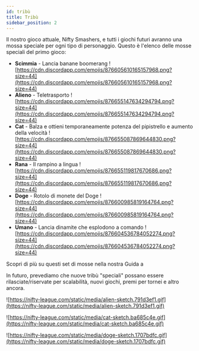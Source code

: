 ```yaml
---
id: tribù
title: Tribù
sidebar_position: 2
---
```


Il nostro gioco attuale, Nifty Smashers, e tutti i giochi futuri avranno una mossa speciale per ogni tipo di personaggio. Questo è l'elenco delle mosse speciali del primo gioco:

- **Scimmia** - Lancia banane boomerang ![https://cdn.discordapp.com/emojis/876605610165157968.png?size=44](https://cdn.discordapp.com/emojis/876605610165157968.png?size=44)
- **Alieno** - Teletrasporto ![https://cdn.discordapp.com/emojis/876655147634294794.png?size=44](https://cdn.discordapp.com/emojis/876655147634294794.png?size=44)
- **Cat** - Balza e ottieni temporaneamente potenza del pipistrello e aumento della velocità ![https://cdn.discordapp.com/emojis/876655087869644830.png?size=44](https://cdn.discordapp.com/emojis/876655087869644830.png?size=44)
- **Rana** - Il rampino a lingua ![https://cdn.discordapp.com/emojis/876655119817670686.png?size=44](https://cdn.discordapp.com/emojis/876655119817670686.png?size=44)
- **Doge** - Rotolo di monete del Doge ![https://cdn.discordapp.com/emojis/876600985819164764.png?size=44](https://cdn.discordapp.com/emojis/876600985819164764.png?size=44)
- **Umano** - Lancia dinamite che esplodono a comando ![https://cdn.discordapp.com/emojis/876604536784052274.png?size=44](https://cdn.discordapp.com/emojis/876604536784052274.png?size=44)

Scopri di più su questi set di mosse nella nostra Guida a [](/guides/nifty-smashers/tribes)

In futuro, prevediamo che nuove tribù "speciali" possano essere rilasciate/riservate per scalabilità, nuovi giochi, premi per tornei e altro ancora.

![https://nifty-league.com/static/media/alien-sketch.791d3ef1.gif](https://nifty-league.com/static/media/alien-sketch.791d3ef1.gif)

![https://nifty-league.com/static/media/cat-sketch.ba685c4e.gif](https://nifty-league.com/static/media/cat-sketch.ba685c4e.gif)

![https://nifty-league.com/static/media/doge-sketch.1707bdfc.gif](https://nifty-league.com/static/media/doge-sketch.1707bdfc.gif)
